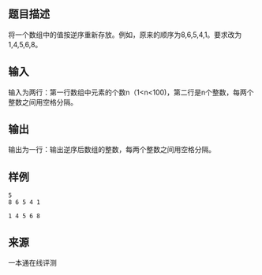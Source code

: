 ## 题目描述

将一个数组中的值按逆序重新存放。例如，原来的顺序为8,6,5,4,1。要求改为1,4,5,6,8。

## 输入

输入为两行：第一行数组中元素的个数n（1<n<100)，第二行是n个整数，每两个整数之间用空格分隔。

## 输出

输出为一行：输出逆序后数组的整数，每两个整数之间用空格分隔。

## 样例

```input1
5
8 6 5 4 1
```

```output1
1 4 5 6 8
```


 ## 来源

 一本通在线评测 
